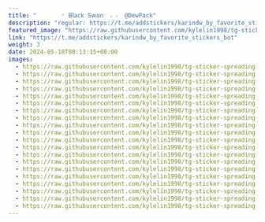 ```yaml
---
title: "‌       ◜ 𝖡𝗅𝖺𝖼𝗄 𝖲𝗐𝖺𝗇  ៸ ៸  @DewPack"
description: "regular: https://t.me/addstickers/karindw_by_favorite_stickers_bot"
featured_image: "https://raw.githubusercontent.com/kylelin1998/tg-sticker-spreading-worldwide-images/main/img/9150c16a-fd94-4883-9162-74d13a086400.jpg"
link: "https://t.me/addstickers/karindw_by_favorite_stickers_bot"
weight: 3
date: 2024-05-18T08:13:15+08:00
images:
  - https://raw.githubusercontent.com/kylelin1998/tg-sticker-spreading-worldwide-images/main/img/9150c16a-fd94-4883-9162-74d13a086400.jpg
  - https://raw.githubusercontent.com/kylelin1998/tg-sticker-spreading-worldwide-images/main/img/2d349260-127b-4db5-ae26-0b62e2bb418d.jpg
  - https://raw.githubusercontent.com/kylelin1998/tg-sticker-spreading-worldwide-images/main/img/4597eb20-bb7f-4508-8ae2-e1b08efc44fd.jpg
  - https://raw.githubusercontent.com/kylelin1998/tg-sticker-spreading-worldwide-images/main/img/aa5746c8-26c2-4da9-b33d-4f53b887d995.jpg
  - https://raw.githubusercontent.com/kylelin1998/tg-sticker-spreading-worldwide-images/main/img/5a2fc89a-f3d8-4221-b05e-fd776367e6b0.jpg
  - https://raw.githubusercontent.com/kylelin1998/tg-sticker-spreading-worldwide-images/main/img/78b44c5a-75c1-47fa-b265-d9b07c1b4ae6.jpg
  - https://raw.githubusercontent.com/kylelin1998/tg-sticker-spreading-worldwide-images/main/img/afe340d9-6d00-4df8-9f80-a7302d6a9002.jpg
  - https://raw.githubusercontent.com/kylelin1998/tg-sticker-spreading-worldwide-images/main/img/7a6c26ee-8c31-4027-bcd4-e7addd5e1b46.jpg
  - https://raw.githubusercontent.com/kylelin1998/tg-sticker-spreading-worldwide-images/main/img/0ad7f0cc-509b-47cb-aa07-4b99850c2989.jpg
  - https://raw.githubusercontent.com/kylelin1998/tg-sticker-spreading-worldwide-images/main/img/0f181501-c534-482d-9b6a-1314d65b2a67.jpg
  - https://raw.githubusercontent.com/kylelin1998/tg-sticker-spreading-worldwide-images/main/img/258d455f-69df-4e2b-866a-9e5ee24f079b.jpg
  - https://raw.githubusercontent.com/kylelin1998/tg-sticker-spreading-worldwide-images/main/img/9c0d0fe1-3a5e-4989-ad5f-e07bf44c325f.jpg
  - https://raw.githubusercontent.com/kylelin1998/tg-sticker-spreading-worldwide-images/main/img/44ef8ce7-7330-415a-bb58-0983a23c08a2.jpg
  - https://raw.githubusercontent.com/kylelin1998/tg-sticker-spreading-worldwide-images/main/img/39c481e7-1f47-46f7-85f7-3ab16db5aa0a.jpg
  - https://raw.githubusercontent.com/kylelin1998/tg-sticker-spreading-worldwide-images/main/img/975df113-569e-418f-80e2-9bf92fa7e928.jpg
  - https://raw.githubusercontent.com/kylelin1998/tg-sticker-spreading-worldwide-images/main/img/e18dd74a-d428-4bb5-85a8-132c98628cdd.jpg
  - https://raw.githubusercontent.com/kylelin1998/tg-sticker-spreading-worldwide-images/main/img/7adcb05b-0c2f-4af1-858c-78ccac70b5a0.jpg
  - https://raw.githubusercontent.com/kylelin1998/tg-sticker-spreading-worldwide-images/main/img/e8a396e8-632c-43b7-b973-ea074face9ed.jpg
  - https://raw.githubusercontent.com/kylelin1998/tg-sticker-spreading-worldwide-images/main/img/e3b72087-48d7-4798-8846-99925d85e33f.jpg
  - https://raw.githubusercontent.com/kylelin1998/tg-sticker-spreading-worldwide-images/main/img/16467995-652a-42a2-9050-4dc68bced47e.jpg
---
```

